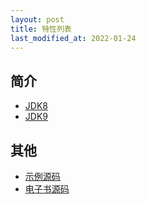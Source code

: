 ```yaml
---
layout: post
title: 特性列表
last_modified_at: 2022-01-24
---
```


## 简介

- [JDK8](_chapters/jdk8/index.md)
- [JDK9](_chapters/jdk9/index.md)

## 其他
- [示例源码](https://github.com/PasseRR/jdk-features)
- [电子书源码](https://github.com/PasseRR/jdk-features/tree/main/docs)